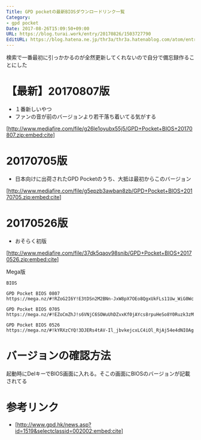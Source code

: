 ```yaml
---
Title: GPD pocketの最新BIOSダウンロードリンク一覧
Category:
- gpd pocket
Date: 2017-08-26T15:09:50+09:00
URL: https://blog.turai.work/entry/20170826/1503727790
EditURL: https://blog.hatena.ne.jp/thr3a/thr3a.hatenablog.com/atom/entry/8599973812292148862
---
```


検索で一番最初に引っかかるのが全然更新してくれないので自分で備忘録作ることにした

# 【最新】20170807版

- １番新しいやつ
- ファンの音が前のバージョンより若干落ち着いてる気がする

[http://www.mediafire.com/file/g26le1oyubx55j5/GPD+Pocket+BIOS+20170807.zip:embed:cite]

# 20170705版

- 日本向けに出荷されたGPD Pocketのうち、大抵は最初からこのバージョン

[http://www.mediafire.com/file/g5epzb3awban8zb/GPD+Pocket+BIOS+20170705.zip:embed:cite]

# 20170526版

- おそらく初版

[http://www.mediafire.com/file/37dk5qaov98snib/GPD+Pocket+BIOS+20170526.zip:embed:cite]


Mega版

```
BIOS 

GPD Pocket BIOS 0807
https://mega.nz/#!RZoG2I6Y!E3tDSn2M2BNn-JxW8pX7OEo8QgxUkFLs11Uw_WiG0Wc

GPD Pocket BIOS 0705
https://mega.nz/#!EZoCmZhJ!s6VNjC6SOWuUhDZvxKf0jAYcs8rpuHeSo8Y0Ruzk3zM

GPD Pocket BIOS 0526
https://mega.nz/#!kYRXzCYQ!3DJERs4tAV-Il_jbvkejcxLC4iOl_RjAj54e4dNIOAg
```

# バージョンの確認方法

起動時にDelキーでBIOS画面に入れる。そこの画面にBIOSのバージョンが記載されてる

# 参考リンク

- [http://www.gpd.hk/news.asp?id=1519&selectclassid=002002:embed:cite]
